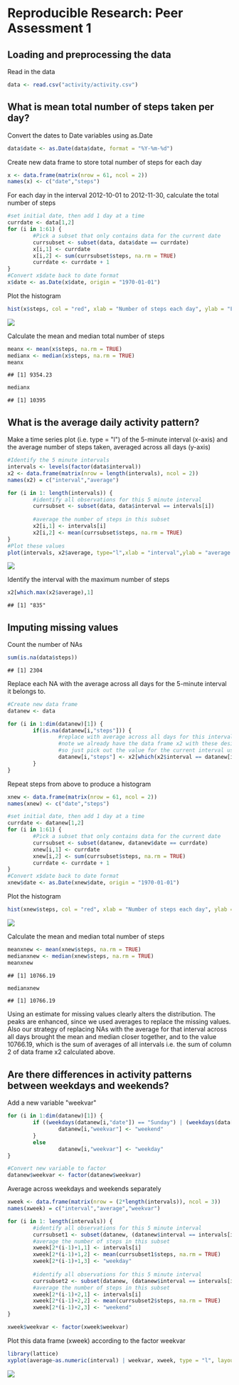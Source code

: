 # Reproducible Research: Peer Assessment 1


## Loading and preprocessing the data

Read in the data

```r
data <- read.csv("activity/activity.csv")
```

## What is mean total number of steps taken per day?
Convert the dates to Date variables using as.Date

```r
data$date <- as.Date(data$date, format = "%Y-%m-%d")
```

Create new data frame to store total number of steps for each day

```r
x <- data.frame(matrix(nrow = 61, ncol = 2))
names(x) <- c("date","steps")
```

For each day in the interval 2012-10-01 to 2012-11-30, calculate the total number of steps

```r
#set initial date, then add 1 day at a time
currdate <- data[1,2]
for (i in 1:61) {
        #Pick a subset that only contains data for the current date
        currsubset <- subset(data, data$date == currdate)
        x[i,1] <- currdate
        x[i,2] <- sum(currsubset$steps, na.rm = TRUE)
        currdate <- currdate + 1
}
#Convert x$date back to date format
x$date <- as.Date(x$date, origin = "1970-01-01")
```

Plot the histogram

```r
hist(x$steps, col = "red", xlab = "Number of steps each day", ylab = "Frequency", main = "Total number of steps each day")
```

![](PA1_template_files/figure-html/unnamed-chunk-5-1.png)<!-- -->

Calculate the mean and median total number of steps

```r
meanx <- mean(x$steps, na.rm = TRUE)
medianx <- median(x$steps, na.rm = TRUE)
meanx
```

```
## [1] 9354.23
```

```r
medianx
```

```
## [1] 10395
```

## What is the average daily activity pattern?
Make a time series plot (i.e. type = "l") of the 5-minute interval (x-axis) and the average number of steps taken, averaged across all days (y-axis)

```r
#Identify the 5 minute intervals
intervals <- levels(factor(data$interval))
x2 <- data.frame(matrix(nrow = length(intervals), ncol = 2))
names(x2) = c("interval","average")

for (i in 1: length(intervals)) {
        #identify all observations for this 5 minute interval
        currsubset <- subset(data, data$interval == intervals[i])
        
        #average the number of steps in this subset
        x2[i,1] <- intervals[i]
        x2[i,2] <- mean(currsubset$steps, na.rm = TRUE)
}
#Plot these values
plot(intervals, x2$average, type="l",xlab = "interval",ylab = "average steps")
```

![](PA1_template_files/figure-html/unnamed-chunk-7-1.png)<!-- -->

Identify the interval with the maximum number of steps

```r
x2[which.max(x2$average),1]
```

```
## [1] "835"
```

## Imputing missing values

Count the number of NAs

```r
sum(is.na(data$steps))
```

```
## [1] 2304
```

Replace each NA with the average across all days for the 5-minute interval it belongs to.

```r
#Create new data frame
datanew <- data

for (i in 1:dim(datanew)[1]) {
        if(is.na(datanew[i,"steps"])) {
                #replace with average across all days for this interval
                #note we already have the data frame x2 with these desired averages
                #so just pick out the value for the current interval using the which fn
                datanew[i,"steps"] <- x2[which(x2$interval == datanew[i,"interval"]),2]
        }
}
```

Repeat steps from above to produce a histogram 


```r
xnew <- data.frame(matrix(nrow = 61, ncol = 2))
names(xnew) <- c("date","steps")

#set initial date, then add 1 day at a time
currdate <- datanew[1,2]
for (i in 1:61) {
        #Pick a subset that only contains data for the current date
        currsubset <- subset(datanew, datanew$date == currdate)
        xnew[i,1] <- currdate
        xnew[i,2] <- sum(currsubset$steps, na.rm = TRUE)
        currdate <- currdate + 1
}
#Convert x$date back to date format
xnew$date <- as.Date(xnew$date, origin = "1970-01-01")
```

Plot the histogram

```r
hist(xnew$steps, col = "red", xlab = "Number of steps each day", ylab = "Frequency", main = "Total number of steps each day")
```

![](PA1_template_files/figure-html/unnamed-chunk-12-1.png)<!-- -->

Calculate the mean and median total number of steps

```r
meanxnew <- mean(xnew$steps, na.rm = TRUE)
medianxnew <- median(xnew$steps, na.rm = TRUE)
meanxnew
```

```
## [1] 10766.19
```

```r
medianxnew
```

```
## [1] 10766.19
```

Using an estimate for missing values clearly alters the distribution. The peaks are enhanced, since we used averages to replace the missing values. Also our strategy of replacing NAs with the average for that interval across all days brought the mean and median closer together, and to the value 10766.19, which is the sum of averages of all intervals i.e. the sum of column 2 of data frame x2 calculated above.

## Are there differences in activity patterns between weekdays and weekends?

Add a new variable "weekvar"

```r
for (i in 1:dim(datanew)[1]) {
        if ((weekdays(datanew[i,"date"]) == "Sunday") | (weekdays(data[i,"date"]) == "Saturday")) {
                datanew[i,"weekvar"] <- "weekend"
        }
        else 
                datanew[i,"weekvar"] <- "weekday"
}

#Convert new variable to factor
datanew$weekvar <- factor(datanew$weekvar)
```

Average across weekdays and weekends separately

```r
xweek <- data.frame(matrix(nrow = (2*length(intervals)), ncol = 3))
names(xweek) = c("interval","average","weekvar")

for (i in 1: length(intervals)) {
        #identify all observations for this 5 minute interval
        currsubset1 <- subset(datanew, (datanew$interval == intervals[i] & datanew$weekvar == "weekday"))
        #average the number of steps in this subset
        xweek[2*(i-1)+1,1] <- intervals[i]
        xweek[2*(i-1)+1,2] <- mean(currsubset1$steps, na.rm = TRUE)
        xweek[2*(i-1)+1,3] <- "weekday"
        
        #identify all observations for this 5 minute interval
        currsubset2 <- subset(datanew, (datanew$interval == intervals[i] & datanew$weekvar == "weekend"))
        #average the number of steps in this subset
        xweek[2*(i-1)+2,1] <- intervals[i]
        xweek[2*(i-1)+2,2] <- mean(currsubset2$steps, na.rm = TRUE)
        xweek[2*(i-1)+2,3] <- "weekend"
}

xweek$weekvar <- factor(xweek$weekvar)
```

Plot this data frame (xweek) according to the factor weekvar

```r
library(lattice)
xyplot(average~as.numeric(interval) | weekvar, xweek, type = "l", layout = c(1,2), xlab = "Interval", ylab = "Number of steps")
```

![](PA1_template_files/figure-html/unnamed-chunk-16-1.png)<!-- -->
